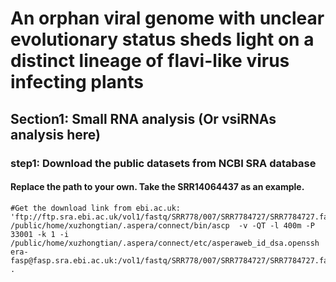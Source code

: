 # An orphan viral genome with unclear evolutionary status sheds light on a distinct lineage of flavi-like virus infecting plants

## Section1: Small RNA analysis (Or vsiRNAs analysis here)
### step1: Download the public datasets from NCBI SRA database
#### Replace the path to your own. Take the SRR14064437 as an example.
```
#Get the download link from ebi.ac.uk: 'ftp://ftp.sra.ebi.ac.uk/vol1/fastq/SRR778/007/SRR7784727/SRR7784727.fastq.gz' 
/public/home/xuzhongtian/.aspera/connect/bin/ascp  -v -QT -l 400m -P 33001 -k 1 -i /public/home/xuzhongtian/.aspera/connect/etc/asperaweb_id_dsa.openssh  era-fasp@fasp.sra.ebi.ac.uk:/vol1/fastq/SRR778/007/SRR7784727/SRR7784727.fastq.gz .
```
